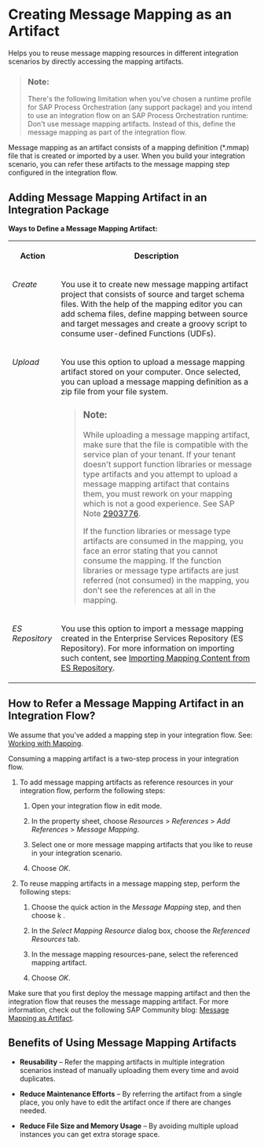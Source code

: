 <!-- loio1d52a7ba8c71438d90f3ea0d8e13a052 -->

<link rel="stylesheet" type="text/css" href="../css/sap-icons.css"/>

# Creating Message Mapping as an Artifact

Helps you to reuse message mapping resources in different integration scenarios by directly accessing the mapping artifacts.

> ### Note:  
> There's the following limitation when you've chosen a runtime profile for SAP Process Orchestration \(any support package\) and you intend to use an integration flow on an SAP Process Orchestration runtime: Don't use message mapping artifacts. Instead of this, define the message mapping as part of the integration flow.

Message mapping as an artifact consists of a mapping definition \(\*.mmap\) file that is created or imported by a user. When you build your integration scenario, you can refer these artifacts to the message mapping step configured in the integration flow.



<a name="loio1d52a7ba8c71438d90f3ea0d8e13a052__section_z5m_lbb_bqb"/>

## Adding Message Mapping Artifact in an Integration Package

**Ways to Define a Message Mapping Artifact:**


<table>
<tr>
<th valign="top">

Action



</th>
<th valign="top">

Description



</th>
</tr>
<tr>
<td valign="top">

*Create*



</td>
<td valign="top">

You use it to create new message mapping artifact project that consists of source and target schema files. With the help of the mapping editor you can add schema files, define mapping between source and target messages and create a groovy script to consume user-defined Functions \(UDFs\).



</td>
</tr>
<tr>
<td valign="top">

*Upload*



</td>
<td valign="top">

You use this option to upload a message mapping artifact stored on your computer. Once selected, you can upload a message mapping definition as a zip file from your file system.

> ### Note:  
> While uploading a message mapping artifact, make sure that the file is compatible with the service plan of your tenant. If your tenant doesn't support function libraries or message type artifacts and you attempt to upload a message mapping artifact that contains them, you must rework on your mapping which is not a good experience. See SAP Note [2903776](https://launchpad.support.sap.com/#/notes/2903776).
> 
> If the function libraries or message type artifacts are consumed in the mapping, you face an error stating that you cannot consume the mapping. If the function libraries or message type artifacts are just referred \(not consumed\) in the mapping, you don't see the references at all in the mapping.



</td>
</tr>
<tr>
<td valign="top">

*ES Repository*



</td>
<td valign="top">

You use this option to import a message mapping created in the Enterprise Services Repository \(ES Repository\). For more information on importing such content, see [Importing Mapping Content from ES Repository](../IntegrationSettings/importing-mapping-content-from-es-repository-e18fc05.md).



</td>
</tr>
</table>



<a name="loio1d52a7ba8c71438d90f3ea0d8e13a052__section_wx1_jnh_xpb"/>

## How to Refer a Message Mapping Artifact in an Integration Flow?

We assume that you've added a mapping step in your integration flow. See: [Working with Mapping](working-with-mapping-68d816a.md).

Consuming a mapping artifact is a two-step process in your integration flow.

1.  To add message mapping artifacts as reference resources in your integration flow, perform the following steps:

    1.  Open your integration flow in edit mode.

    2.  In the property sheet, choose *Resources* \> *References* \> *Add References* \> *Message Mapping*.

    3.  Select one or more message mapping artifacts that you like to reuse in your integration scenario.

    4.  Choose *OK*.


2.  To reuse mapping artifacts in a message mapping step, perform the following steps:

    1.  Choose the quick action in the *Message Mapping* step, and then choose <span class="SAP-icons"></span> .

    2.  In the *Select Mapping Resource* dialog box, choose the *Referenced Resources* tab.

    3.  In the message mapping resources-pane, select the referenced mapping artifact.

    4.  Choose *OK*.



Make sure that you first deploy the message mapping artifact and then the integration flow that reuses the message mapping artifact. For more information, check out the following SAP Community blog: [Message Mapping as Artifact](https://blogs.sap.com/2021/06/17/sap-cloud-integration-message-mapping-as-artifact/).



<a name="loio1d52a7ba8c71438d90f3ea0d8e13a052__section_izl_glr_4pb"/>

## Benefits of Using Message Mapping Artifacts

-   **Reusability** – Refer the mapping artifacts in multiple integration scenarios instead of manually uploading them every time and avoid duplicates.

-   **Reduce Maintenance Efforts** – By referring the artifact from a single place, you only have to edit the artifact once if there are changes needed.

-   **Reduce File Size and Memory Usage** – By avoiding multiple upload instances you can get extra storage space.


